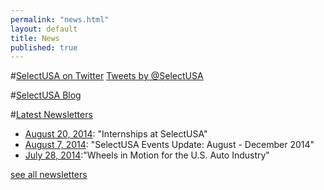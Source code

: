 ```yaml
---
permalink: "news.html"
layout: default
title: News
published: true
---
```


#[SelectUSA on Twitter](https://twitter.com/selectusa)
 <a class="twitter-timeline"  href="https://twitter.com/SelectUSA" data-widget-id="560467615035187200">Tweets by @SelectUSA</a>
<script>!function(d,s,id){var js,fjs=d.getElementsByTagName(s)[0],p=/^http:/.test(d.location)?'http':'https';if(!d.getElementById(id)){js=d.createElement(s);js.id=id;js.src=p+"://platform.twitter.com/widgets.js";fjs.parentNode.insertBefore(js,fjs);}}(document,"script","twitter-wjs");</script>

#[SelectUSA Blog](http://blog.trade.gov/category/selectusa/)

#[Latest Newsletters](selectusa-newsletters.html)

*   [August 20, 2014](http://content.govdelivery.com/accounts/USITATRADE/bulletins/cad4b4): "Internships at SelectUSA"
*   [August 7, 2014](http://content.govdelivery.com/accounts/USITATRADE/bulletins/c87b7d): "SelectUSA Events Update: August - December 2014"
*   [July 28, 2014](http://content.govdelivery.com/accounts/USITATRADE/bulletins/c6c9ad):"Wheels in Motion for the U.S. Auto Industry"

[see all newsletters](selectusa-newsletters.html)